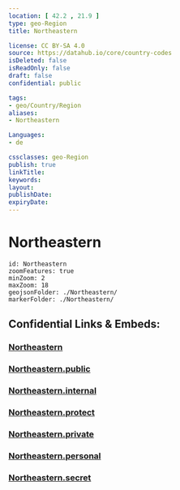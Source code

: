 ```yaml
---
location: [ 42.2 , 21.9 ] 
type: geo-Region
title: Northeastern

license: CC BY-SA 4.0
source: https://datahub.io/core/country-codes
isDeleted: false
isReadOnly: false
draft: false
confidential: public

tags:
- geo/Country/Region
aliases:
- Northeastern

Languages:
- de

cssclasses: geo-Region
publish: true
linkTitle: 
keywords: 
layout: 
publishDate: 
expiryDate: 
---
```


# Northeastern

```leaflet
id: Northeastern
zoomFeatures: true 
minZoom: 2 
maxZoom: 18
geojsonFolder: ./Northeastern/
markerFolder: ./Northeastern/
```


## Confidential Links & Embeds: 

### [Northeastern](/_Standards/Earth/Continent/Europe/Europe~South/Macedonia~North/Municipalities~Macedonia/Northeastern.md) 

### [Northeastern.public](/_public/Earth/Continent/Europe/Europe~South/Macedonia~North/Municipalities~Macedonia/Northeastern.public.md) 

### [Northeastern.internal](/_internal/Earth/Continent/Europe/Europe~South/Macedonia~North/Municipalities~Macedonia/Northeastern.internal.md) 

### [Northeastern.protect](/_protect/Earth/Continent/Europe/Europe~South/Macedonia~North/Municipalities~Macedonia/Northeastern.protect.md) 

### [Northeastern.private](/_private/Earth/Continent/Europe/Europe~South/Macedonia~North/Municipalities~Macedonia/Northeastern.private.md) 

### [Northeastern.personal](/_personal/Earth/Continent/Europe/Europe~South/Macedonia~North/Municipalities~Macedonia/Northeastern.personal.md) 

### [Northeastern.secret](/_secret/Earth/Continent/Europe/Europe~South/Macedonia~North/Municipalities~Macedonia/Northeastern.secret.md)

